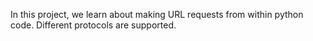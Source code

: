 In this project, we learn about making URL requests from within python code.
Different protocols are supported.
